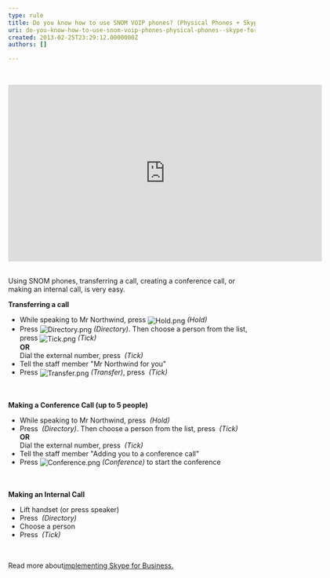 ```yaml
---
type: rule
title: Do you know how to use SNOM VOIP phones? (Physical Phones + Skype for Business)
uri: do-you-know-how-to-use-snom-voip-phones-physical-phones--skype-for-business
created: 2013-02-25T23:29:12.0000000Z
authors: []

---
```




<span class='intro'> <p>​​</p><div class="ms-rtestate-read ms-rte-embedcode ms-rte-embedil ms-rtestate-notify s4-wpActive"><iframe width="640" height="360" src="https&#58;//www.youtube.com/embed/NZTY5f1mMWk?rel=0" frameborder="0"></iframe>&#160;</div><p>Using SNOM phones, transferring a call, creating a conference call, or making an internal call,&#160;is very easy. ​
​</p> </span>

<b>Transferring a call</b> 
<div class="grey-box"><ul><li>While speaking to Mr Northwind, press 
         <img alt="Hold.png" src="/PublishingImages/Hold.png" style="vertical-align&#58;middle;" /> 
         <i>(Hold)</i></li><li>Press 
         <img alt="Directory.png" src="/PublishingImages/Directory.png" style="vertical-align&#58;middle;" /> 
         <i>(Directory)</i>. Then choose a person from the list, press 
         <img alt="Tick.png" src="/PublishingImages/Tick.png" style="vertical-align&#58;middle;" /> 
         <i>(Tick)</i><br> 
         <b>OR</b><br> Dial the external number, press 
         <img src="/PublishingImages/Tick.png" alt="" style="vertical-align&#58;middle;" /> 
         <i>(Tick)</i></li><li>Tell the staff member &quot;Mr Northwind for you&quot;</li><li>Press 
         <img alt="Transfer.png" src="/PublishingImages/Transfer.png" style="vertical-align&#58;middle;" /> 
         <i>(Transfer)</i>, press 
         <img src="/PublishingImages/Tick.png" alt="" style="vertical-align&#58;middle;" /> 
         <i>(Tick)</i></li></ul></div>
<br> 
<br> 
<b>Making a Conference Call (up to 5 people)</b> 
<div class="grey-box"><ul><li>While speaking to Mr Northwind, press 
         <img src="/PublishingImages/Hold.png" alt="" style="vertical-align&#58;middle;" /> 
         <i>(Hold)</i></li><li>Press 
         <img src="/PublishingImages/Directory.png" alt="" style="vertical-align&#58;middle;" /> 
         <i>(Directory)</i>. Then choose a person from the list, press 
         <img src="/PublishingImages/Tick.png" alt="" style="vertical-align&#58;middle;" /> 
         <i>(Tick)</i><br> 
         <b>OR</b><br> Dial the external number, press 
         <img src="/PublishingImages/Tick.png" alt="" style="vertical-align&#58;middle;" /> 
         <i>(Tick)</i></li><li>Tell the staff member &quot;Adding you to a conference call&quot;</li><li>Press 
         <img alt="Conference.png" src="/PublishingImages/Conference.png" style="vertical-align&#58;middle;" /> 
         <i>(Conference)</i> to start the conference</li></ul></div>
<br>
<br> 
<b>Making an Internal Call</b> 
<div class="grey-box"><ul><li>Lift handset (or press speaker)</li><li>Press 
         <img src="/PublishingImages/Directory.png" alt="" style="vertical-align&#58;middle;" /> 
         <i>(Directory)</i></li><li>Choose a person</li><li>Press 
         <em></em><img src="/PublishingImages/Tick.png" alt="" style="vertical-align&#58;middle;" /> 
         <i>(Tick)</i> 
         <p>&#160;</p></li></ul></div><p>Read more about 
   <a href="http&#58;//www.ssw.com.au/ssw/Consulting/Lync.aspx">​</a><a href="http&#58;//www.ssw.com.au/ssw/Consulting/Lync.aspx" style="line-height&#58;20px;">implementing Skype for Business​.​​</a></p>


